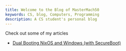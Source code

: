 ```yaml
---
title: Welcome to the Blog of MasterMach50
keywords: CS, blog, Computers, Programming
description: A CS student's personal blog
---
```


Check out some of my articles

- [Dual Booting NixOS and Windows (with SecureBoot)](./articles/dualbooting-nixos-and-windows-with-secureboot.html)
